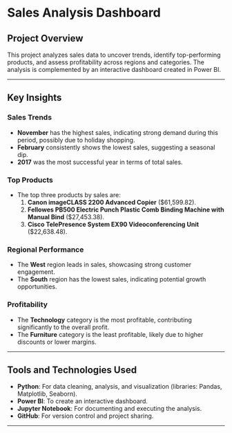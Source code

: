 # Sales Analysis Dashboard

## Project Overview
This project analyzes sales data to uncover trends, identify top-performing products, and assess profitability across regions and categories. The analysis is complemented by an interactive dashboard created in Power BI.

---

## Key Insights
### Sales Trends
- **November** has the highest sales, indicating strong demand during this period, possibly due to holiday shopping.
- **February** consistently shows the lowest sales, suggesting a seasonal dip.
- **2017** was the most successful year in terms of total sales.

### Top Products
- The top three products by sales are:
  1. **Canon imageCLASS 2200 Advanced Copier** ($61,599.82).
  2. **Fellowes PB500 Electric Punch Plastic Comb Binding Machine with Manual Bind** ($27,453.38).
  3. **Cisco TelePresence System EX90 Videoconferencing Unit** ($22,638.48).

### Regional Performance
- The **West** region leads in sales, showcasing strong customer engagement.
- The **South** region has the lowest sales, indicating potential growth opportunities.

### Profitability
- The **Technology** category is the most profitable, contributing significantly to the overall profit.
- The **Furniture** category is the least profitable, likely due to higher discounts or lower margins.

---

## Tools and Technologies Used
- **Python**: For data cleaning, analysis, and visualization (libraries: Pandas, Matplotlib, Seaborn).
- **Power BI**: To create an interactive dashboard.
- **Jupyter Notebook**: For documenting and executing the analysis.
- **GitHub**: For version control and project sharing.

---
